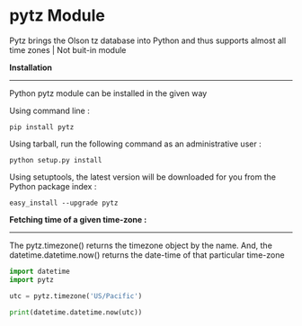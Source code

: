# pytz Module

Pytz brings the Olson tz database into Python and thus supports almost all time zones | Not buit-in module

**Installation**

---

Python pytz module can be installed in the given way

Using command line : 

`pip install pytz`

Using tarball, run the following command as an administrative user :

`python setup.py install`

Using setuptools, the latest version will be downloaded for you from the Python package index :

`easy_install --upgrade pytz`

**Fetching time of a given time-zone :**

---

The pytz.timezone() returns the timezone object by the name. And, the datetime.datetime.now() returns the date-time of that particular time-zone
```py
import datetime
import pytz

utc = pytz.timezone('US/Pacific')

print(datetime.datetime.now(utc))
```